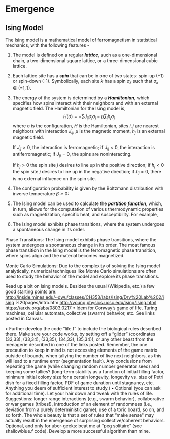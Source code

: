 # Emergence
## Ising Model
The Ising model is a mathematical model of ferromagnetism in statistical mechanics, with the following features - 
1. The model is defined on a regular _**lattice**_, such as a one-dimensional chain, a two-dimensional square lattice, or a three-dimensional cubic lattice.

1. Each lattice site has a _**spin**_ that can be in one of two states: spin-up (+1) or spin-down (-1). Symbolically, each site $k$ has a spin $\sigma_k$ such that $\sigma_k \in (-1, 1)$. 

1. The energy of the system is determined by a _**Hamiltonian**_, which specifies how spins interact with their neighbors and with an external magnetic field. The Hamiltonian for the Ising model is, 
$$H(\sigma) = -\sum J_{ij} \sigma_i \sigma_j - \mu \sum_j h_j \sigma_j$$
where $\sigma$ is the configuration, $H$ is the Hamiltonian, sites $i, j$ are nearest neighbors with interaction $J_{ij}$, $\mu$ is the magnetic moment, $h_j$ is an external magnetic field. 

   If $J_{ij}>0$, the interaction is ferromagnetic; if $J_{ij}<0$, the interaction is antiferromagnetic; if $J_{ij}=0$, the spins are noninteracting. 

   If $h_j>0$ the spin site $j$ desires to line up in the positive direction; if $h_j<0$ the spin site $j$ desires to line up in the negative direction; if $h_j=0$, there is no external influence on the spin site.

1. The configuration probability is given by the Boltzmann distribution with inverse temperature $\beta \geq 0$:

1. The Ising model can be used to calculate the _**partition function**_, which, in turn, allows for the computation of various thermodynamic properties such as magnetization, specific heat, and susceptibility. For example, 

1. The Ising model exhibits phase transitions, where the system undergoes a spontaneous change in its order.

Phase Transitions: The Ising model exhibits phase transitions, where the system undergoes a spontaneous change in its order. The most famous phase transition in the Ising model is the ferromagnetic phase transition, where spins align and the material becomes magnetized.

Monte Carlo Simulations: Due to the complexity of solving the Ising model analytically, numerical techniques like Monte Carlo simulations are often used to study the behavior of the model and explore its phase transitions.



Read up a bit on Ising models. Besides the usual (Wikipedia, etc.) a few good starting points are:
http://inside.mines.edu/~dwu/classes/CH353/labs/Ising/Dry%20Lab%202/ising %20pages/intro.htm
http://young.physics.ucsc.edu/ising/ising.html https://arxiv.org/abs/0803.0217
• Idem for Conway’s game of life, Turing machines, cellular automata, collective (swarm) behavior, etc. See links posted in Canvas.

• Further develop the code “life.f” to include the biological rules described there. Make sure your code works, by setting off a “glider” (coordinates (33,33), (33,34), (33,35), (34,33), (35,34)), or any other beast from the menagerie described in one of the links posted. Remember, the one precaution to keep in mind is not accessing elements of the game matrix outside of bounds, when tallying the number of live next neighbors, as this will lead to a runtime error (segmentation fault). Any conclusions from repeating the game (while changing random number generator seed) and keeping some tallies? (long-term stability as a function of initial filling factor, minimum initial colony size for a certain longevity, longevity vs. size of Petri dish for a fixed filling factor, PDF of game duration until stagnancy, etc. Anything you deem of sufficient interest to study.)
• Optional (you can ask for additional time). Let your hair down and tweak with the rules of life. Suggestions: longer range interactions (e.g., swarm behavior), collaborative or war games (tribes!), introduction of an element of randomness (i.e., deviation from a purely deterministic game), use of a toric board, so on, and so forth. The whole beauty is that a set of rules that “make sense" may actually result in the emergence of surprising collective/coherent behaviors.
Optional, and only for uber-geeks: beat me at “peg solitaire” (see shallowblue.f code). Develop a more successful algorithm than mine.
